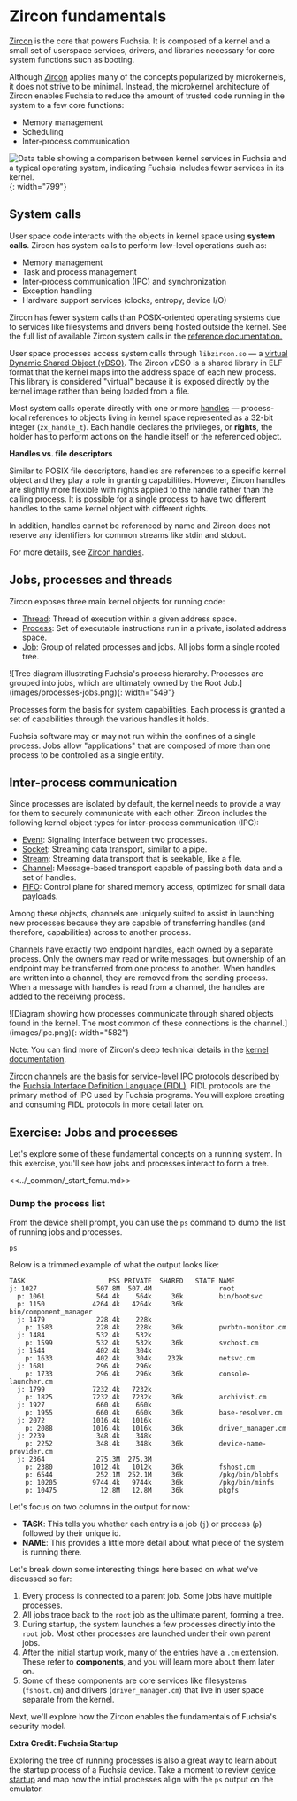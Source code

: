# Zircon fundamentals

[Zircon][glossary.zircon] is the core that powers Fuchsia.
It is composed of a kernel and a small set of userspace services, drivers,
and libraries necessary for core system functions such as booting.

Although [Zircon][glossary.zircon] applies many of the concepts popularized by
microkernels, it does not strive to be minimal. Instead, the microkernel
architecture of Zircon enables Fuchsia to reduce the amount of trusted code
running in the system to a few core functions:

* Memory management
* Scheduling
* Inter-process communication

![Data table showing a comparison between kernel services in Fuchsia and a
typical operating system, indicating Fuchsia includes fewer services in its
kernel.](images/kernel-services.png){: width="799"}

## System calls

User space code interacts with the objects in kernel space using
**system calls**. Zircon has system calls to perform low-level operations such
as:

*   Memory management
*   Task and process management
*   Inter-process communication (IPC) and synchronization
*   Exception handling
*   Hardware support services (clocks, entropy, device I/O)

<aside class="key-point">
  <p>Zircon has fewer system calls than POSIX-oriented operating systems due to
  services like filesystems and drivers being hosted outside the kernel. See the
  full list of available Zircon system calls in the
  <a href="/docs/reference/syscalls.md"> reference documentation.</a></p>
</aside>

User space processes access system calls through `libzircon.so` — a
[virtual Dynamic Shared Object (vDSO)][glossary.virtual-dynamic-shared-object].
The Zircon vDSO is a shared library in ELF format that the kernel maps into the
address space of each new process. This library is considered "virtual" because
it is exposed directly by the kernel image rather than being loaded from a file.

Most system calls operate directly with one or more [handles][glossary.handle]
— process-local references to objects living in kernel space represented as a
32-bit integer (`zx_handle_t`). Each handle declares the privileges, or
**rights**, the holder has to perform actions on the handle itself or the
referenced object.

<aside class="key-point">
 <b>Handles vs. file descriptors</b>
 <p>Similar to POSIX file descriptors, handles are references to a specific
 kernel object and they play a role in granting capabilities. However, Zircon
 handles are slightly more flexible with rights applied to the handle rather
 than the calling process. It is possible for a single process to have two
 different handles to the same kernel object with different rights.</p>

 <p>In addition, handles cannot be referenced by name and Zircon does not
 reserve any identifiers for common streams like stdin and stdout.</p>

 <p>For more details, see <a href="/docs/concepts/kernel/handles.md">
 Zircon handles</a>.</p>
</aside>

## Jobs, processes and threads

Zircon exposes three main kernel objects for running code:

* [Thread](/docs/reference/kernel_objects/thread.md):
  Thread of execution within a given address space.
* [Process](/docs/reference/kernel_objects/process.md):
  Set of executable instructions run in a private, isolated address space.
* [Job](/docs/reference/kernel_objects/job.md):
  Group of related processes and jobs. All jobs form a single rooted tree.

![Tree diagram illustrating Fuchsia's process hierarchy. Processes are
grouped into jobs, which are ultimately owned by the Root Job.]
(images/processes-jobs.png){: width="549"}

Processes form the basis for system capabilities. Each process is granted a set
of capabilities through the various handles it holds.

Fuchsia software may or may not run within the confines of a single process.
Jobs allow "applications" that are composed of more than one process to be
controlled as a single entity.

## Inter-process communication

Since processes are isolated by default, the kernel needs to provide a way for
them to securely communicate with each other. Zircon includes the following
kernel object types for inter-process communication (IPC):

* [Event](/docs/reference/kernel_objects/event.md):
  Signaling interface between two processes.
* [Socket](/docs/reference/kernel_objects/socket.md):
  Streaming data transport, similar to a pipe.
* [Stream](/docs/reference/kernel_objects/stream.md):
  Streaming data transport that is seekable, like a file.
* [Channel](/docs/reference/kernel_objects/channel.md):
  Message-based transport capable of passing both data and a set of handles.
* [FIFO](/docs/reference/kernel_objects/fifo.md):
  Control plane for shared memory access, optimized for small data payloads.

Among these objects, channels are uniquely suited to assist in launching new
processes because they are capable of transferring handles (and therefore,
capabilities) across to another process.

Channels have exactly two endpoint handles, each owned by a separate process.
Only the owners may read or write messages, but ownership of an endpoint may
be transferred from one process to another. When handles are written into a
channel, they are removed from the sending process. When a message with handles
is read from a channel, the handles are added to the receiving process.

![Diagram showing how processes communicate through shared objects found in the
kernel. The most common of these connections is the channel.]
(images/ipc.png){: width="582"}

Note: You can find more of Zircon's deep technical details in the
[kernel documentation](/docs/concepts/kernel/README.md).

Zircon channels are the basis for service-level IPC protocols described by
the [Fuchsia Interface Definition Language (FIDL)][glossary.FIDL]. FIDL
protocols are the primary method of IPC used by Fuchsia programs. You will
explore creating and consuming FIDL protocols in more detail later on.

## Exercise: Jobs and processes

Let's explore some of these fundamental concepts on a running system. In
this exercise, you'll see how jobs and processes interact to form a tree.

<<../_common/_start_femu.md>>

### Dump the process list

From the device shell prompt, you can use the `ps` command to dump the list of
running jobs and processes.

```posix-terminal
ps
```

Below is a trimmed example of what the output looks like:

```none {:.devsite-disable-click-to-copy}
TASK                     PSS PRIVATE  SHARED   STATE NAME
j: 1027               507.8M  507.4M                 root
  p: 1061             564.4k    564k     36k         bin/bootsvc
  p: 1150            4264.4k   4264k     36k         bin/component_manager
  j: 1479             228.4k    228k
    p: 1583           228.4k    228k     36k         pwrbtn-monitor.cm
  j: 1484             532.4k    532k
    p: 1599           532.4k    532k     36k         svchost.cm
  j: 1544             402.4k    304k
    p: 1633           402.4k    304k    232k         netsvc.cm
  j: 1681             296.4k    296k
    p: 1733           296.4k    296k     36k         console-launcher.cm
  j: 1799            7232.4k   7232k
    p: 1825          7232.4k   7232k     36k         archivist.cm
  j: 1927             660.4k    660k
    p: 1955           660.4k    660k     36k         base-resolver.cm
  j: 2072            1016.4k   1016k
    p: 2088          1016.4k   1016k     36k         driver_manager.cm
  j: 2239             348.4k    348k
    p: 2252           348.4k    348k     36k         device-name-provider.cm
  j: 2364             275.3M  275.3M
    p: 2380          1012.4k   1012k     36k         fshost.cm
    p: 6544           252.1M  252.1M     36k         /pkg/bin/blobfs
    p: 10205         9744.4k   9744k     36k         /pkg/bin/minfs
    p: 10475           12.8M   12.8M     36k         pkgfs
```


Let's focus on two columns in the output for now:

* **TASK**: This tells you whether each entry is a job (`j`) or process (`p`)
  followed by their unique id.
* **NAME**: This provides a little more detail about what piece of the system
  is running there.

Let's break down some interesting things here based on what we've discussed so
far:

1. Every process is connected to a parent job. Some jobs have multiple
   processes.
1. All jobs trace back to the `root` job as the ultimate parent, forming a tree.
1. During startup, the system launches a few processes directly into the `root` job.
   Most other processes are launched under their own parent jobs.
1. After the initial startup work, many of the entries have a `.cm` extension. These
   refer to **components**, and you will learn more about them later on.
1. Some of these components are core services like filesystems (`fshost.cm`) and
   drivers (`driver_manager.cm`) that live in user space separate from the
   kernel.

Next, we'll explore how the Zircon enables the fundamentals of Fuchsia's
security model.

<aside class="key-point">
  <b>Extra Credit: Fuchsia Startup</b>
  <p>Exploring the tree of running processes is also a great way to learn about
  the startup process of a Fuchsia device. Take a moment to review
  <a href="/docs/concepts/booting/everything_between_power_on_and_your_component.md">
  device startup</a> and map how the initial processes align with the
  <code>ps</code> output on the emulator.</p>
</aside>


[glossary.FIDL]: /docs/glossary/README.md#FIDL
[glossary.zircon]: /docs/glossary/README.md#zircon
[glossary.virtual-dynamic-shared-object]: /docs/glossary/README.md#virtual-dynamic-shared-object
[glossary.handle]: /docs/glossary/README.md#handle